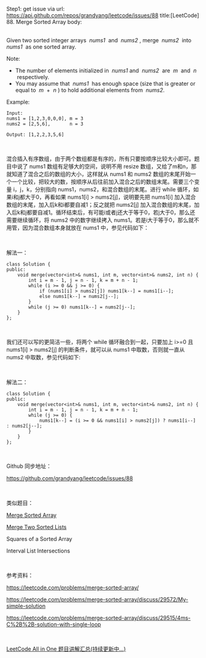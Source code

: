 Step1: get issue via url: https://api.github.com/repos/grandyang/leetcode/issues/88 
 title:[LeetCode] 88. Merge Sorted Array 
 body:  
  

Given two sorted integer arrays  _nums1_  and  _nums2_ , merge  _nums2_  into  _nums1_  as one sorted array.

Note:

  * The number of elements initialized in  _nums1_ and  _nums2_  are  _m_  and  _n_  respectively.
  * You may assume that  _nums1_  has enough space (size that is greater or equal to  _m_  +  _n_ ) to hold additional elements from  _nums2_.



Example:
    
    
    Input:
    nums1 = [1,2,3,0,0,0], m = 3
    nums2 = [2,5,6],       n = 3
    
    Output: [1,2,2,3,5,6]

 

混合插入有序数组，由于两个数组都是有序的，所有只要按顺序比较大小即可。题目中说了 nums1 数组有足够大的空间，说明不用 resize 数组，又给了m和n，那就知道了混合之后的数组的大小，这样就从 nums1 和 nums2 数组的末尾开始一个一个比较，把较大的数，按顺序从后往前加入混合之后的数组末尾。需要三个变量 i，j，k，分别指向 nums1，nums2，和混合数组的末尾。进行 while 循环，如果i和j都大于0，再看如果 nums1[i] > nums2[j]，说明要先把 nums1[i] 加入混合数组的末尾，加入后k和i都要自减1；反之就把 nums2[j] 加入混合数组的末尾，加入后k和j都要自减1。循环结束后，有可能i或者j还大于等于0，若j大于0，那么还需要继续循环，将 nums2 中的数字继续拷入 nums1。若是i大于等于0，那么就不用管，因为混合数组本身就放在 nums1 中，参见代码如下：

 

解法一： 
    
    
    class Solution {
    public:
        void merge(vector<int>& nums1, int m, vector<int>& nums2, int n) {
            int i = m - 1, j = n - 1, k = m + n - 1;
            while (i >= 0 && j >= 0) {
                if (nums1[i] > nums2[j]) nums1[k--] = nums1[i--];
                else nums1[k--] = nums2[j--];
            }
            while (j >= 0) nums1[k--] = nums2[j--];
        }
    };

 

我们还可以写的更简洁一些，将两个 while 循环融合到一起，只要加上 i>=0 且 nums1[i] > nums2[j] 的判断条件，就可以从 nums1 中取数，否则就一直从 nums2 中取数，参见代码如下:

 

解法二：
    
    
    class Solution {
    public:
        void merge(vector<int>& nums1, int m, vector<int>& nums2, int n) {
            int i = m - 1, j = n - 1, k = m + n - 1;
            while (j >= 0) {
                nums1[k--] = (i >= 0 && nums1[i] > nums2[j]) ? nums1[i--] : nums2[j--];
            }
        }
    };

 

Github 同步地址：

<https://github.com/grandyang/leetcode/issues/88>

 

类似题目：

[Merge Sorted Array](http://www.cnblogs.com/grandyang/p/4059650.html)

[Merge Two Sorted Lists](http://www.cnblogs.com/grandyang/p/4086297.html)

Squares of a Sorted Array

Interval List Intersections

 

参考资料：

<https://leetcode.com/problems/merge-sorted-array/>

<https://leetcode.com/problems/merge-sorted-array/discuss/29572/My-simple-solution>

<https://leetcode.com/problems/merge-sorted-array/discuss/29515/4ms-C%2B%2B-solution-with-single-loop>

 

[LeetCode All in One 题目讲解汇总(持续更新中...)](http://www.cnblogs.com/grandyang/p/4606334.html)
